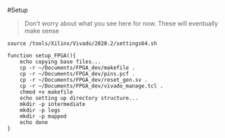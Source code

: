 #Setup
> Don't worry about what you see here for now. These will eventually make sense  

```
source /tools/Xilinx/Vivado/2020.2/settings64.sh
```
  
```
function setup_FPGA(){
    echo copying base files...
    cp -r ~/Documents/FPGA_dev/makefile .
    cp -r ~/Documents/FPGA_dev/pins.pcf .
    cp -r ~/Documents/FPGA_dev/reset_gen.sv .
    cp -r ~/Documents/FPGA_dev/vivado_manage.tcl .
    chmod +x makefile
    echo setting up directory structure...
    mkdir -p intermediate
    mkdir -p logs
    mkdir -p mapped
    echo done
}
```